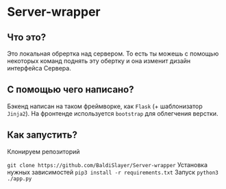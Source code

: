 # Server-wrapper
## Что это?
Это локальная обрертка над сервером. То есть ты можешь с помощью некоторых команд поднять эту обертку и она изменит дизайн интерфейса Сервера.
## С помощью чего написано?
Бэкенд написан на таком фреймворке, как `Flask` (+ шаблонизатор `Jinja2`). На фронтенде используется `bootstrap` для облегчения верстки.
## Как запустить?
Клонируем репозиторий

```git clone https://github.com/BaldiSlayer/Server-wrapper```
Установка нужных зависимостей
```pip3 install -r requirements.txt```
Запуск
```python3 ./app.py```
